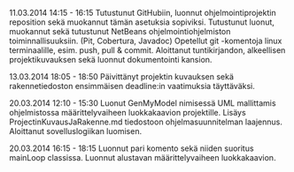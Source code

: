 11.03.2014
14:15 - 16:15
Tutustunut GitHubiin, luonnut ohjelmointiprojektin reposition sekä muokannut tämän asetuksia sopiviksi.
Tutustunut luonut, muokannut sekä tutustunut NetBeans ohjelmointiohjelmiston toiminnallisuuksiin. (Pit, Cobertura, Javadoc)
Opetellut git -komentoja linux terminaalille, esim. push, pull & commit.
Aloittanut tuntikirjandon, alkeellisen projektikuvauksen sekä luonnut dokumentointi kansion.

13.03.2014
18:05 - 18:50
Päivittänyt projektin kuvauksen sekä rakennetiedoston ensimmäisen deadline:in vaatimuksia täyttäväksi.

20.03.2014
12:10 - 15:30
Luonut GenMyModel nimisessä UML mallittamis ohjelmistossa määrittelyvaiheen luokkakaavion projektille.
Lisäys ProjectinKuvausJaRakenne.md tiedostoon ohjelmasuunnitelman laajennus.
Aloittanut sovelluslogiikan luomisen.  

20.03.2014
16:15 - 18:15
Luonnut pari komento sekä niiden suoritus mainLoop classissa. Luonnut alustavan määrittelyvaiheen luokkakaavion.
